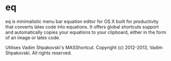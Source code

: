 # eq
eq is minimalistic menu bar equation editor for OS X built for productivity that converts latex code into equations. It offers global shortcuts support and automatically copies your equations to your clipboard, either in the form of an image or latex code.

Utilises Vadim Shpakovski's MASShortcut. Copyright (c) 2012-2013, Vadim Shpakovski.
All rights reserved.
